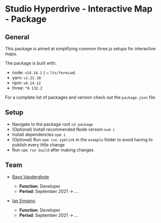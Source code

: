# Studio Hyperdrive - Interactive Map - Package

## General

This package is aimed at simplifying common three.js setups for interactive maps.

The package is built with:
- node: `v14.16.1` ( ~ `lts/fermium`)
- yarn: `v1.22.10`
- npm: `v6.14.12`
- three: `^0.132.2`

For a complete list of packages and version check out the `package.json` file.

## Setup

- Navigate to the package root `cd package`
- (Optional) Install recommended Node version `nvm i`
- Install dependencies `npm i`
- (Optional) Run `npm run symlink` in the `example` folder to avoid having to publish every little change
- Run `npm run build` after making changes

## Team

* [Bavo Vanderghote](bavo.vanderghote@studiohyperdrive.be)
    * **Function**: Developer
    * **Period**: September 2021 -> ...

* [Ian Emsens](ian.emsens@studiohyperdrive.be)
    * **Function**: Developer
    * **Period**: September 2021 -> ...